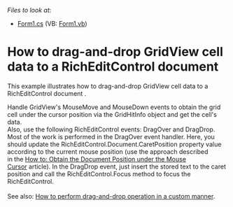 <!-- default file list -->
*Files to look at*:

* [Form1.cs](./CS/DragDropExample/Form1.cs) (VB: [Form1.vb](./VB/DragDropExample/Form1.vb))
<!-- default file list end -->
# How to drag-and-drop GridView cell data to a RichEditControl document


<p>This example illustrates how to drag-and-drop GridView cell data to a RichEditControl document . </p>
<p>Handle GridView's MouseMove and MouseDown events to obtain the grid cell under the cursor position via the GridHitInfo object and get the cell's data.<br />Also, use the following RichEditControl events: DragOver and DragDrop. Most of the work is performed in the DragOver event handler. Here, you should update the RichEditControl.Document.CaretPosition property value according to the current mouse position (use the approach described in the <a href="https://documentation.devexpress.com/#WindowsForms/CustomDocument6012">How to: Obtain the Document Position under the Mouse Cursor</a> article). In the DragDrop event, just insert the stored text to the caret position and call the RichEditControl.Focus method to focus the RichEditControl.<br /><br />See also: <a href="https://www.devexpress.com/Support/Center/Example/Details/E2943">How to perform drag-and-drop operation in a custom manner</a>. </p>

<br/>


